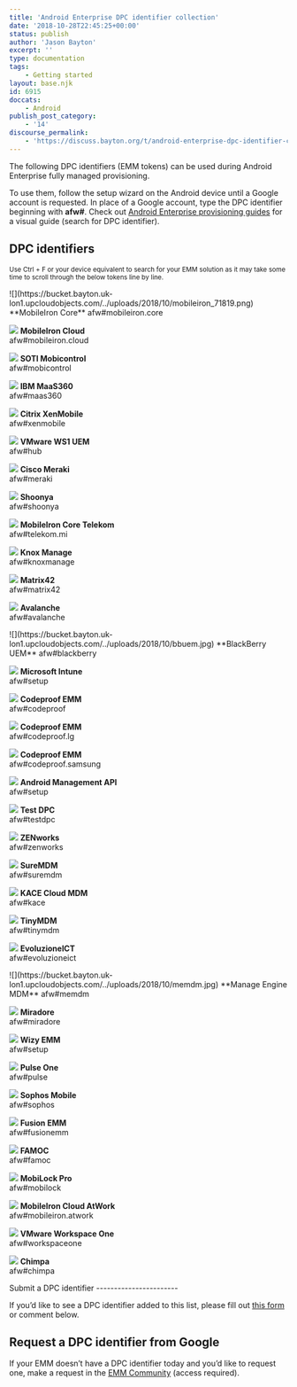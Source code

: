 ```yaml
---
title: 'Android Enterprise DPC identifier collection'
date: '2018-10-28T22:45:25+00:00'
status: publish
author: 'Jason Bayton'
excerpt: ''
type: documentation
tags: 
    - Getting started
layout: base.njk
id: 6915
doccats:
    - Android
publish_post_category:
    - '14'
discourse_permalink:
    - 'https://discuss.bayton.org/t/android-enterprise-dpc-identifier-collection/231'
---
```

The following DPC identifiers (EMM tokens) can be used during Android Enterprise fully managed provisioning.

To use them, follow the setup wizard on the Android device until a Google account is requested. In place of a Google account, type the DPC identifier beginning with **afw#**. Check out [Android Enterprise provisioning guides](https://bayton.org/docs/enterprise-mobility/android/android-enterprise-provisioning-guides/) for a visual guide (search for DPC identifier).

DPC identifiers
---------------

<small>Use Ctrl + F or your device equivalent to search for your EMM solution as it may take some time to scroll through the below tokens line by line.</small>

<div class="wp-block-columns has-3-columns"><div class="wp-block-column">![](https://bucket.bayton.uk-lon1.upcloudobjects.com/../uploads/2018/10/mobileiron_71819.png) **MobileIron Core**  
afw#mobileiron.core

![](https://bucket.bayton.uk-lon1.upcloudobjects.com/../uploads/2018/10/mobileiron_71819.png) **MobileIron Cloud**  
afw#mobileiron.cloud

![](https://bucket.bayton.uk-lon1.upcloudobjects.com/../uploads/2018/10/mobico-1.jpg) **SOTI Mobicontrol**   
afw#mobicontrol

![](https://bucket.bayton.uk-lon1.upcloudobjects.com/../uploads/2018/10/maas.jpg) **IBM MaaS360**  
afw#maas360

![](https://bucket.bayton.uk-lon1.upcloudobjects.com/../uploads/2018/10/xenmob.jpg) **Citrix XenMobile**  
afw#xenmobile

![](https://bucket.bayton.uk-lon1.upcloudobjects.com/../uploads/2018/10/ws1uemicon.jpg) **VMware WS1 UEM**  
afw#hub

![](https://bucket.bayton.uk-lon1.upcloudobjects.com/../uploads/2018/10/meraki.jpg) **Cisco Meraki**  
afw#meraki

![](https://bucket.bayton.uk-lon1.upcloudobjects.com/../uploads/2018/10/shoonyaglow.png) **Shoonya**  
afw#shoonya

![](https://bucket.bayton.uk-lon1.upcloudobjects.com/../uploads/2018/10/mobileiron_71819.png) **MobileIron Core Telekom**  
afw#telekom.mi

![](https://bucket.bayton.uk-lon1.upcloudobjects.com/../uploads/2019/07/knox.png) **Knox Manage**  
afw#knoxmanage

![](https://bucket.bayton.uk-lon1.upcloudobjects.com/../uploads/2020/02/Silverback-Companion-Application-Icon.png) **Matrix42**  
afw#matrix42

![](https://bucket.bayton.uk-lon1.upcloudobjects.com/../uploads/2018/10/avalanche.png) **Avalanche**  
afw#avalanche

</div><div class="wp-block-column">![](https://bucket.bayton.uk-lon1.upcloudobjects.com/../uploads/2018/10/bbuem.jpg) **BlackBerry UEM**  
afw#blackberry

![](https://bucket.bayton.uk-lon1.upcloudobjects.com/../uploads/2018/10/intune.jpg) **Microsoft Intune**  
afw#setup

![](https://bucket.bayton.uk-lon1.upcloudobjects.com/../uploads/2018/10/codeproof.png) **Codeproof EMM**  
afw#codeproof

![](https://bucket.bayton.uk-lon1.upcloudobjects.com/../uploads/2018/10/codeproof.png) **Codeproof EMM**  
afw#codeproof.lg

![](https://bucket.bayton.uk-lon1.upcloudobjects.com/../uploads/2018/10/codeproof.png) **Codeproof EMM**  
afw#codeproof.samsung

![](https://bucket.bayton.uk-lon1.upcloudobjects.com/../uploads/2018/10/goog.png) **Android Management API**  
afw#setup

![](https://bucket.bayton.uk-lon1.upcloudobjects.com/../uploads/2018/10/goog.png) **Test DPC**  
afw#testdpc

![](https://bucket.bayton.uk-lon1.upcloudobjects.com/../uploads/2018/10/zen.png) **ZENworks**  
afw#zenworks

![](https://bucket.bayton.uk-lon1.upcloudobjects.com/../uploads/2018/10/suremdm.png) **SureMDM**  
afw#suremdm

![](https://bucket.bayton.uk-lon1.upcloudobjects.com/../uploads/2019/05/kace-orange.png) **KACE Cloud MDM**  
afw#kace

![](https://bucket.bayton.uk-lon1.upcloudobjects.com/../uploads/2019/12/icon-android-tinymdm-white64x64.png) **TinyMDM**  
afw#tinymdm

![](https://bucket.bayton.uk-lon1.upcloudobjects.com/../uploads/2018/10/evoluzione-e1599084314695.png) **EvoluzioneICT**  
afw#evoluzioneict

</div><div class="wp-block-column">![](https://bucket.bayton.uk-lon1.upcloudobjects.com/../uploads/2018/10/memdm.jpg) **Manage Engine MDM**  
afw#memdm

![](https://bucket.bayton.uk-lon1.upcloudobjects.com/../uploads/2018/10/miradore-2-e1540806823873.jpg) **Miradore**  
afw#miradore

![](https://bucket.bayton.uk-lon1.upcloudobjects.com/../uploads/2018/10/wizy.jpg) **Wizy EMM**  
afw#setup

![](https://bucket.bayton.uk-lon1.upcloudobjects.com/../uploads/2018/10/pulseemm.png) **Pulse One**  
afw#pulse

![](https://bucket.bayton.uk-lon1.upcloudobjects.com/../uploads/2018/10/sophos.png) **Sophos Mobile**  
afw#sophos

![](https://bucket.bayton.uk-lon1.upcloudobjects.com/../uploads/2018/10/fusionemm.png) **Fusion EMM**  
afw#fusionemm

![](https://bucket.bayton.uk-lon1.upcloudobjects.com/../uploads/2018/10/famoc.png) **FAMOC**  
afw#famoc

![](https://bucket.bayton.uk-lon1.upcloudobjects.com/../uploads/2018/10/mobilock.png) **MobiLock Pro**  
afw#mobilock

![](https://bucket.bayton.uk-lon1.upcloudobjects.com/../uploads/2018/10/mobileiron_71819.png) **MobileIron Cloud AtWork**  
afw#mobileiron.atwork

![](https://bucket.bayton.uk-lon1.upcloudobjects.com/../uploads/2018/10/ws1uemicon.jpg) **VMware Workspace One**  
afw#workspaceone

![](https://bucket.bayton.uk-lon1.upcloudobjects.com/../uploads/2020/02/Logo-Chimpa-quad.png) **Chimpa**  
afw#chimpa

</div></div>Submit a DPC identifier
-----------------------

If you’d like to see a DPC identifier added to this list, please fill out [this form](https://goo.gl/forms/vfU80cxjWtssDOcy2) or comment below.

Request a DPC identifier from Google
------------------------------------

If your EMM doesn’t have a DPC identifier today and you’d like to request one, make a request in the [EMM Community](https://emm.androidenterprise.dev/s/) (access required).